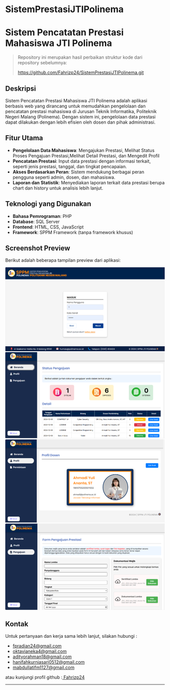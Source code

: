 # SistemPrestasiJTIPolinema
# Sistem Pencatatan Prestasi Mahasiswa JTI Polinema

> Repository ini merupakan hasil perbaikan struktur kode dari repository sebelumnya:
> 
> https://github.com/Fahrizp24/SistemPrestasiJTIPolinema.git

## Deskripsi
Sistem Pencatatan Prestasi Mahasiswa JTI Polinema adalah aplikasi berbasis web yang dirancang untuk memudahkan pengelolaan dan pencatatan prestasi mahasiswa di Jurusan Teknik Informatika, Politeknik Negeri Malang (Polinema). Dengan sistem ini, pengelolaan data prestasi dapat dilakukan dengan lebih efisien oleh dosen dan pihak administrasi.

## Fitur Utama
- **Pengelolaan Data Mahasiswa**: Mengajukan Prestasi, Melihat Status Proses Pengajuan Prestasi,Melihat Detail Prestasi, dan Mengedit Profil
- **Pencatatan Prestasi**: Input data prestasi dengan informasi terkait, seperti jenis prestasi, tanggal, dan tingkat pencapaian.
- **Akses Berdasarkan Peran**: Sistem mendukung berbagai peran pengguna seperti admin, dosen, dan mahasiswa.
- **Laporan dan Statistik**: Menyediakan laporan terkait data prestasi berupa chart dan history untuk analisis lebih lanjut.
  
## Teknologi yang Digunakan
- **Bahasa Pemrograman**: PHP
- **Database**: SQL Server
- **Frontend**: HTML, CSS, JavaScript
- **Framework**: SPPM Framework (tanpa framework khusus)


## Screenshot Preview
Berikut adalah beberapa tampilan preview dari aplikasi:

![Preview 1](git/image/Login.png)
![Preview 2](git/image/Beranda.png)
![Preview 3](git/image/Profil.png)
![Preview 4](git/image/Pengajuan.png)
## Kontak
Untuk pertanyaan dan kerja sama lebih lanjut, silakan hubungi :
- fpradian24@gmail.com 
- oktavianeka4@gmail.com
- adityorahman18@gmail.com 
- hanifahkurniasari0512@gmail.com 
- mabdullatifm1127@gmail.com

atau kunjungi profil github :[ Fahrizp24](https://github.com/Fahrizp24)

---


